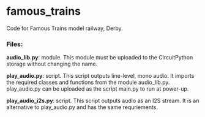 # famous_trains
Code for Famous Trains model railway, Derby.

### Files:

**audio_lib.py**: module. This module must be uploaded to the CircuitPython storage without changing the name.

**play_audio.py**: script. This script outputs line-level, mono audio. It imports the required classes and functions from the module audio_lib.py. play_audio.py can be uploaded as the script main.py to run at power-up.

**play_audio_i2s.py**: script. This script outputs audio as an I2S stream. It is an alternative to play_audio.py and has the same requriements.
